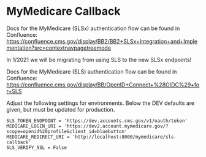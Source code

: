 MyMedicare Callback
===================


Docs for the MyMedicare (SLSx) authentication flow can be found in Confluence: https://confluence.cms.gov/display/BB2/BB2+SLSx+Integration+and+Implementation?src=contextnavpagetreemode

In 1/2021 we will be migrating from using SLS to the new SLSx endpoints!

Docs for the MyMedicare (SLS) authentication flow can be found in Confluence: https://confluence.cms.gov/display/BB/OpenID+Connect+%28OIDC%29+for+SLS

Adjust the following settings for environments.  Below the DEV defaults are given, but must be updated for production.


    SLS_TOKEN_ENDPOINT = 'https://dev.accounts.cms.gov/v1/oauth/token'
    MEDICARE_LOGIN_URI = 'https://dev2.account.mymedicare.gov/?scope=openid%20profile&client_id=bluebutton'
    MEDICARE_REDIRECT_URI = 'http://localhost:8000/mymedicare/sls-callback'
    SLS_VERIFY_SSL = False
